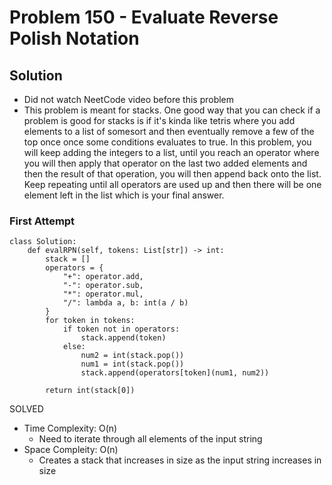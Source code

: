 # Problem 150 - Evaluate Reverse Polish Notation

## Solution
- Did not watch NeetCode video before this problem
- This problem is meant for stacks. One good way that you can check if a problem is good for stacks is if it's kinda like tetris where
you add elements to a list of somesort and then eventually remove a few of the top once once some conditions evaluates to true. In this
problem, you will keep adding the integers to a list, until you reach an operator where you will then apply that operator on the last two added elements and then the result of that operation, you will then append back onto the list. Keep repeating until all operators are used up and then there will be one element left in the list which is your final answer.

### First Attempt
```
class Solution:
    def evalRPN(self, tokens: List[str]) -> int:
        stack = []
        operators = {
            "+": operator.add, 
            "-": operator.sub, 
            "*": operator.mul, 
            "/": lambda a, b: int(a / b)
        }
        for token in tokens:
            if token not in operators:
                stack.append(token)
            else:
                num2 = int(stack.pop())
                num1 = int(stack.pop())
                stack.append(operators[token](num1, num2))

        return int(stack[0])
```
SOLVED
- Time Complexity: O(n)
    - Need to iterate through all elements of the input string
- Space Compleity: O(n)
    - Creates a stack that increases in size as the input string increases in size